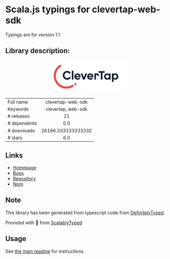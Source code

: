 
# Scala.js typings for clevertap-web-sdk

Typings are for version 1.1

## Library description:
<p align="center">   <img src="https://github.com/CleverTap/clevertap-ios-sdk/blob/master/docs/images/clevertap-logo.png" width = "50%"/> </p>

|                    |                 |
| ------------------ | :-------------: |
| Full name          | clevertap-web-sdk |
| Keywords           | clevertap, web-sdk |
| # releases         | 21 |
| # dependents       | 0.0 |
| # downloads        | 26166.333333333332 |
| # stars            | 6.0 |

## Links
- [Homepage](https://github.com/CleverTap/clevertap-web-sdk#readme)
- [Bugs](https://github.com/CleverTap/clevertap-web-sdk/issues)
- [Repository](https://github.com/CleverTap/clevertap-web-sdk)
- [Npm](https://www.npmjs.com/package/clevertap-web-sdk)
    


## Note
This library has been generated from typescript code from [DefinitelyTyped](https://definitelytyped.org).

Provided with :purple_heart: from [ScalablyTyped](https://github.com/oyvindberg/ScalablyTyped)

## Usage
See [the main readme](../../readme.md) for instructions.


